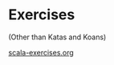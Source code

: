 # Exercises

(Other than Katas and Koans)

[scala-exercises.org](https://www.scala-exercises.org/circe/Json)
